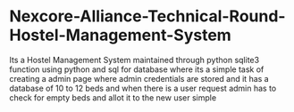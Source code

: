 # Nexcore-Alliance-Technical-Round-Hostel-Management-System
Its a Hostel Management System maintained through python sqlite3 function using python and sql for database where its a simple task of creating a admin page where admin credentials are stored and it has a database of 10 to 12 beds and when there is a user request admin has to check for empty beds and allot it to the new user simple
